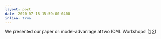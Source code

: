 ```yaml
---
layout: post
date: 2020-07-18 15:59:00-0400
inline: true
---
```


We presented our paper on model-advantage at two ICML Workshops! ([1](https://icml.cc/virtual/2020/workshop/5741) [2](https://icml.cc/virtual/2020/workshop/5735))
